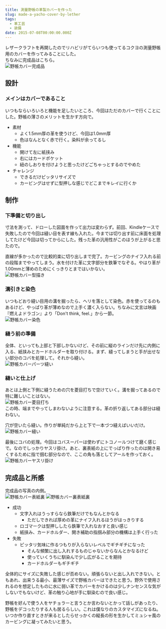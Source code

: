 ```yaml
---
title: 測量野帳の革製カバーを作った
slug: made-a-yacho-cover-by-lether
tags:
  - 革工芸
  - 装備
date: 2015-07-08T00:00:00.000Z
---
```

レザークラフトを再開したのでリハビリがてらいつも使ってるコクヨの測量野帳用のカバーを作ってみることにした。  
ちなみに完成品はこちら。  
![野帳カバー完成品](https://lh3.googleusercontent.com/br4Bln6YKc0XCCHER5Y2azumG4yPHdTPCHF_8iT91Pg "野帳カバー完成品")

## 設計
### メインはカバーであること
いつもならいろいろと機能を足したいところ、今回はただのカバーで行くことにした。野帳の薄さのメリットを生かす方向で。

- 素材
	- よく1.5mm厚の革を使うけど、今回は1.0mm厚
	- 色はなんとなく赤で行く。染料が余ってるし
- 機能
	- 開けて左に紙挟み
	- 右にはカードポケット
	- 紐のしおりを付けようと思ったけどごちゃっとするのでやめた
- チャレンジ
	- できるだけピッタリサイズで
	- カービングはせずに型押しな感じでどこまでキレイに行くか

## 制作
### 下準備と切り出し
寸法を測って、ドローした図面を作って出力は変わらず。前回、Kindleケースで失敗したので今回は縫い目を表す線も入れた。今までは切り出す前に床面を処理してたけど今回は切ってからにした。残った革の汎用性がこのほうが上がると思たので。

直線が多かったので比較的楽に切り出しまで完了。カービングのナイフ入れる前の段階までやってしまう。水を付けた革に文字部分を鉄筆でなぞる。やはり革が1.00mmと薄めのためにくっきりとまではいかない。  
![野帳カバー型描き](https://lh3.googleusercontent.com/Og1uAfXFdkdBmfyV7cJj3h1Dt2Jtr4DFnQYjFThUszY "野帳カバー型描き")

### 溝引きと染色
いつもどおり縫い目用の溝を掘ったら、ヘリを落として染色。赤を使ってるのもあるけど、やっぱり革が薄めなので上手く濃く入らない。ちなみに文言は映画『燃えよドラゴン』より「Don't think, feel.」から一節。  
![野帳カバー染色](https://lh3.googleusercontent.com/5hBolt2BJfgTiozZ3qJpyZeu4EqT3W7bJFnSGbNm5LI "野帳カバー染色")

### 縫う前の準備
全体、といっても上部と下部しかないけど、その前に縦のラインだけ先に内側に入る、紙挟みとカードホルダーを取り付ける。まず、縫ってしまうと手が出せない部分のコバを処理して。それから縫い。  
![野帳カバーパーツ縫い](https://lh3.googleusercontent.com/MHJ6HCx6astI9o5JD7gq--O-oQk2k1vNZiIR8S2ijGE "野帳カバーパーツ縫い")

### 縫いと仕上げ
あとは上側と下側に縫うための穴を菱目打ちで空けていく。溝を掘ってあるので特に難しいことはない。  
![野帳カバー菱目打ち](https://lh3.googleusercontent.com/Ze82lh74owV9GvRlgvqsSQD9WfFGmxSFUKoK8Emssho "野帳カバー菱目打ち")  
この時、端までやってしまわないように注意する。革の折り返してある部分は縫わない。

穴が空いたら縫い。作りが単純だから上と下で一本づつ縫えばいいだけ。    
![野帳カバー縫い](https://lh3.googleusercontent.com/AhTpGCbnuhVdJ3jmlDmKJgj0LT9H3ry3Dj5XmIKzlKE "野帳カバー縫い")

最後にコバの処理。今回はコバスーパーは使わずにトコノールつけて磨く感じで。なのでしっかりヤスリ掛け。あと、裏表紙の上にでっぱり作ったのは開き易くするために指で掴む部分なので、ここの角も落としてアールを作っておく。  
![野帳カバーヤスリ掛け](https://lh3.googleusercontent.com/zRV0u78Isj7JtxWuO5nUZEQpSdBmhN4ikqKJHNooYq8 "野帳カバーヤスリ掛け")

## 完成品と所感
完成品の写真の内側。  
![野帳カバー表紙裏](https://lh3.googleusercontent.com/RF7XaQYyNSzgZx8kPTcBDI7pavrKngyjiV7hC0iMGpg "野帳カバー表紙裏")
![野帳カバー裏表紙裏](https://lh3.googleusercontent.com/DXosRiujk7-g8SZzzmmUkXCt3D1EwrQaCY0ZxKEwrYs "野帳カバー裏表紙裏")

- 成功
	- 文字入れはうっすらなら鉄筆だけでもなんとかなる
		- ただしできれば厚めの革にナイフ入れるほうがはっきりする
	- ロゴマークは型押ししたら鉄筆で入れなおすと良い感じ
	- 紙挟み、カードホルダー、開き補助の指掴み部分の機構は上手く行った
- 失敗
	- ピッタリ気味に作るつもりが入らないレベルでギチギチになった
		- そんな頻繁に出し入れするものじゃないからなんとかなるけど
		- 使っていくうちに馴染んで少し広がることを期待
		- カードホルダーもギチギチ

全体的にサイズに失敗した感じが否めない。頑張らないと出し入れできない。ともあれ、出来うる最小、最薄サイズで野帳カバーはできたと思う。野外で使用されるのを想定したものに水に弱い革でカバーをかけるのは少しナンセンスな気がしないでもないけど、革の触り心地が手に馴染むので良い感じ。

野帳を好んで使う人をヤチョラーと言うとか言わないとかって話しがあったり、野帳をデコったりする人も居るらしい。これは僕なりのカスタマイズになるね。いつか作り直すときが来るとしたらせっかくの縦長の形を生かしてミュシャ風のカービングに凝ってみたいと思う。
